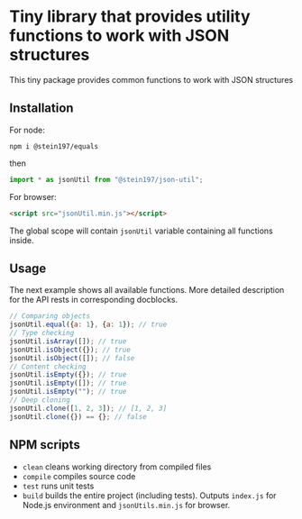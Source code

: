# Tiny library that provides utility functions to work with JSON structures
This tiny package provides common functions to work with JSON structures

## Installation
For node:
```
npm i @stein197/equals
```
then
```ts
import * as jsonUtil from "@stein197/json-util";
```
For browser:
```html
<script src="jsonUtil.min.js"></script>
```
The global scope will contain `jsonUtil` variable containing all functions inside.

## Usage
The next example shows all available functions. More detailed description for the API rests in corresponding docblocks.
```js
// Comparing objects
jsonUtil.equal({a: 1}, {a: 1}); // true
// Type checking
jsonUtil.isArray([]); // true
jsonUtil.isObject({}); // true
jsonUtil.isObject([]); // false
// Content checking
jsonUtil.isEmpty({}); // true
jsonUtil.isEmpty([]); // true
jsonUtil.isEmpty(""); // true
// Deep cloning
jsonUtil.clone([1, 2, 3]); // [1, 2, 3]
jsonUtil.clone({}) == {}; // false
```

## NPM scripts
- `clean` cleans working directory from compiled files
- `compile` compiles source code
- `test` runs unit tests
- `build` builds the entire project (including tests). Outputs `index.js` for Node.js environment and `jsonUtils.min.js` for browser.
